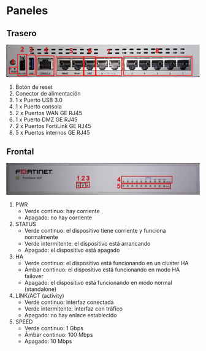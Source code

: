 # Paneles

## Trasero

![panel-trasero](images/panel-trasero.jpg)

1. Botón de reset
2. Conector de alimentación
3. 1 x Puerto USB 3.0
4. 1 x Puerto consola
5. 2 x Puertos WAN GE RJ45
6. 1 x Puerto DMZ GE RJ45
7. 2 x Puertos FortiLink GE RJ45
8. 5 x Puertos internos GE RJ45

## Frontal

![panel-frontal](images/panel-frontal.jpg)

1. PWR
    * Verde continuo: hay corriente
    * Apagado: no hay corriente
2. STATUS
    * Verde continuo: el dispositivo tiene corriente y funciona normalmente
    * Verde intermitente: el dispositivo está arrancando
    * Apagado: el dispositivo está apagado
3. HA
    * Verde continuo: el dispositivo está funcionando en un cluster HA
    * Ámbar continuo: el dispositivo está funcionando en modo HA failover
    * Apagado: el dispositivo está funcionando en modo normal (standalone)
4. LINK/ACT (activity)
    * Verde continuo: interfaz conectada
    * Verde intermitente: interfaz con tráfico
    * Apagado: no hay enlace establecido
5. SPEED
    * Verde continuo: 1 Gbps
    * Ámbar continuo: 100 Mbps
    * Apagado: 10 Mbps

